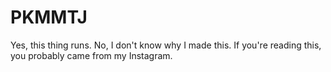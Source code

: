 # PKMMTJ
Yes, this thing runs. No, I don't know why I made this. If you're reading this, you probably came from my Instagram.
